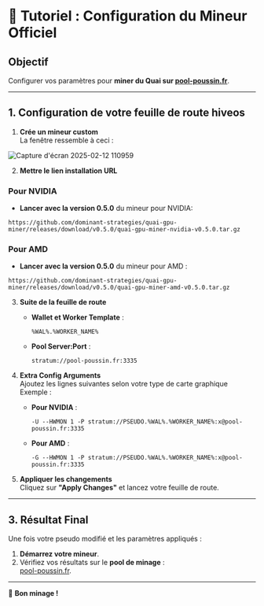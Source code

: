 # 📜 **Tutoriel : Configuration du Mineur Officiel**

## **Objectif**

Configurer vos paramètres pour **miner du Quai sur [pool-poussin.fr](https://pool-poussin.fr/)**.

---

## **1. Configuration de votre feuille de route hiveos**

1. **Crée un mineur custom**  
   La fenêtre ressemble à ceci :

![Capture d'écran 2025-02-12 110959](https://github.com/user-attachments/assets/46ed2be3-05c1-45f4-9a4d-c2ecaf2f5bec)

2. **Mettre le lien installation URL**

### **Pour NVIDIA**

   - **Lancer avec la version 0.5.0** du mineur pour NVIDIA:
   ```
   https://github.com/dominant-strategies/quai-gpu-miner/releases/download/v0.5.0/quai-gpu-miner-nvidia-v0.5.0.tar.gz
   ```

### **Pour AMD**

   - **Lancer avec la version 0.5.0** du mineur pour AMD :
   ```
   https://github.com/dominant-strategies/quai-gpu-miner/releases/download/v0.5.0/quai-gpu-miner-amd-v0.5.0.tar.gz
   ```
3. **Suite de la feuille de route**  
   - **Wallet et Worker Template** :  
     ```
     %WAL%.%WORKER_NAME%
     ```

   - **Pool Server:Port** :  
     ```
     stratum://pool-poussin.fr:3335
     ```

4. **Extra Config Arguments**  
   Ajoutez les lignes suivantes selon votre type de carte graphique Exemple :

   - **Pour NVIDIA** :  
     ```
     -U --HWMON 1 -P stratum://PSEUDO.%WAL%.%WORKER_NAME%:x@pool-poussin.fr:3335
     ```

   - **Pour AMD** :  
     ```
     -G --HWMON 1 -P stratum://PSEUDO.%WAL%.%WORKER_NAME%:x@pool-poussin.fr:3335
     ```

4. **Appliquer les changements**  
   Cliquez sur **"Apply Changes"** et lancez votre feuille de route.

---

## **3. Résultat Final**

Une fois votre pseudo modifié et les paramètres appliqués :
1. **Démarrez votre mineur**.
2. Vérifiez vos résultats sur le **pool de minage** :  
   [pool-poussin.fr](https://pool-poussin.fr/).

---

🚀 **Bon minage !**
